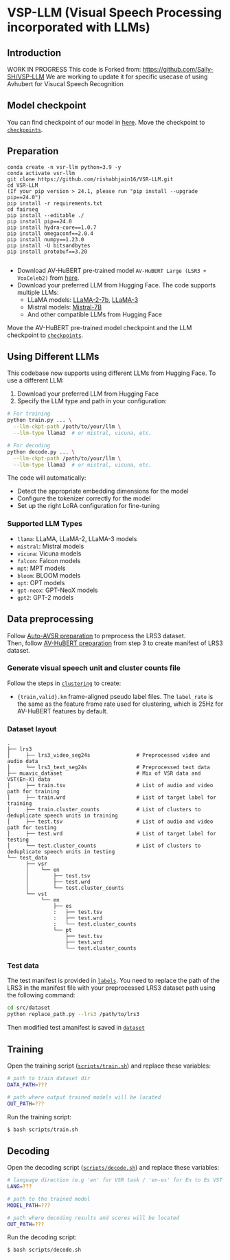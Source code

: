 # VSP-LLM (Visual Speech Processing incorporated with LLMs)


## Introduction

WORK IN PROGRESS
This code is Forked from: https://github.com/Sally-SH/VSP-LLM
We are working to update it for specific usecase of using Avhubert for Visucal Speech Recognition
## Model checkpoint

You can find checkpoint of our model in [here](https://drive.google.com/drive/folders/1aBnm8XOWlRAGjPwcK2mYEGd8insNCx13?usp=sharing).
Move the checkpoint to [`checkpoints`](checkpoints/).

## Preparation

```
conda create -n vsr-llm python=3.9 -y
conda activate vsr-llm
git clone https://github.com/rishabhjain16/VSR-LLM.git
cd VSR-LLM
(If your pip version > 24.1, please run "pip install --upgrade pip==24.0")
pip install -r requirements.txt
cd fairseq
pip install --editable ./
pip install pip==24.0 
pip install hydra-core==1.0.7 
pip install omegaconf==2.0.4 
pip install numpy==1.23.0
pip install -U bitsandbytes
pip install protobuf==3.20
 
```

- Download AV-HuBERT pre-trained model `AV-HuBERT Large (LSR3 + VoxCeleb2)` from [here](http://facebookresearch.github.io/av_hubert).
- Download your preferred LLM from Hugging Face. The code supports multiple LLMs:
  - LLaMA models: [LLaMA-2-7b](https://huggingface.co/meta-llama/Llama-2-7b-hf), [LLaMA-3](https://huggingface.co/meta-llama/Llama-3-8b-hf)
  - Mistral models: [Mistral-7B](https://huggingface.co/mistralai/Mistral-7B-v0.1)
  - And other compatible LLMs from Hugging Face

Move the AV-HuBERT pre-trained model checkpoint and the LLM checkpoint to [`checkpoints`](checkpoints/).

## Using Different LLMs

This codebase now supports using different LLMs from Hugging Face. To use a different LLM:

1. Download your preferred LLM from Hugging Face
2. Specify the LLM type and path in your configuration:

```bash
# For training
python train.py ... \
  --llm-ckpt-path /path/to/your/llm \
  --llm-type llama3  # or mistral, vicuna, etc.

# For decoding
python decode.py ... \
  --llm-ckpt-path /path/to/your/llm \
  --llm-type llama3  # or mistral, vicuna, etc.
```

The code will automatically:
- Detect the appropriate embedding dimensions for the model
- Configure the tokenizer correctly for the model
- Set up the right LoRA configuration for fine-tuning

### Supported LLM Types

- `llama`: LLaMA, LLaMA-2, LLaMA-3 models
- `mistral`: Mistral models
- `vicuna`: Vicuna models
- `falcon`: Falcon models
- `mpt`: MPT models
- `bloom`: BLOOM models
- `opt`: OPT models
- `gpt-neox`: GPT-NeoX models
- `gpt2`: GPT-2 models

## Data preprocessing
Follow [Auto-AVSR preparation](https://github.com/mpc001/auto_avsr/tree/main/preparation) to preprocess the LRS3 dataset.\
Then, follow [AV-HuBERT preparation](https://github.com/facebookresearch/av_hubert/tree/main/avhubert/preparation) from step 3 to create manifest of LRS3 dataset.

### Generate visual speech unit and cluster counts file
Follow the steps in [`clustering`](src/clustering/) to create:
- `{train,valid}.km` frame-aligned pseudo label files.
The `label_rate` is the same as the feature frame rate used for clustering,
which is 25Hz for AV-HuBERT features by default.

### Dataset layout

    .
    ├── lrs3
    │     ├── lrs3_video_seg24s               # Preprocessed video and audio data
    │     └── lrs3_text_seg24s                # Preprocessed text data
    ├── muavic_dataset                        # Mix of VSR data and VST(En-X) data
    │     ├── train.tsv                       # List of audio and video path for training
    │     ├── train.wrd                       # List of target label for training
    │     ├── train.cluster_counts            # List of clusters to deduplicate speech units in training
    │     ├── test.tsv                        # List of audio and video path for testing
    │     ├── test.wrd                        # List of target label for testing
    │     └── test.cluster_counts             # List of clusters to deduplicate speech units in testing
    └── test_data
          ├── vsr
          │    └── en
          │        ├── test.tsv 
          │        ├── test.wrd  
          │        └── test.cluster_counts           
          └── vst
               └── en
                   ├── es
                   :   ├── test.tsv
                   :   ├── test.wrd 
                   :   └── test.cluster_counts
                   └── pt
                       ├── test.tsv
                       ├── test.wrd 
                       └── test.cluster_counts

### Test data
The test manifest is provided in [`labels`](labels/). You need to replace the path of the LRS3 in the manifest file with your preprocessed LRS3 dataset path using the following command:
```bash
cd src/dataset
python replace_path.py --lrs3 /path/to/lrs3
```
Then modified test amanifest is saved in [`dataset`](src/dataset/)

## Training

Open the training script ([`scripts/train.sh`](https://github.com/Sally-SH/VSP-LLM/blob/main/scripts/train.sh)) and replace these variables:

```bash
# path to train dataset dir
DATA_PATH=???

# path where output trained models will be located
OUT_PATH=???
```

Run the training script:

```bash
$ bash scripts/train.sh
```

## Decoding

Open the decoding script ([`scripts/decode.sh`](https://github.com/Sally-SH/VSP-LLM/blob/main/scripts/decode.sh)) and replace these variables:

```bash
# language direction (e.g 'en' for VSR task / 'en-es' for En to Es VST task)
LANG=???

# path to the trained model
MODEL_PATH=???

# path where decoding results and scores will be located
OUT_PATH=???
```

Run the decoding script:

```bash
$ bash scripts/decode.sh
```
